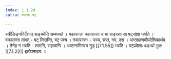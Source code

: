 ```yaml
---
index: 1.1.24
sutra: ष्णान्ता षट्

---
```

स्त्रीलिङ्गनिर्देशात् सङ्ख्येति सम्बध्यते । षकारान्ता नकारान्ता च या सङ्ख्या सा षट्संज्ञा भवति । षकारान्ता तावत् - षट् तिष्ठन्ति, षट् पश्य । नकारान्ताः - पञ्च, सप्त, नव, दश । अन्तग्रहणमौपदेशिकार्थम् । तेनेह न भवति - शतानि, सहस्राणि । अष्टानामित्यत्र नुड् [[7.1.55]] भवति । षट्प्रदेशाः _षड्भ्यो लुक्_ [[7.1.22]] इत्येवमादयः ॥